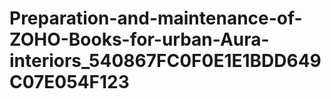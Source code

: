 # Preparation-and-maintenance-of-ZOHO-Books-for-urban-Aura-interiors_540867FC0F0E1E1BDD649C07E054F123
